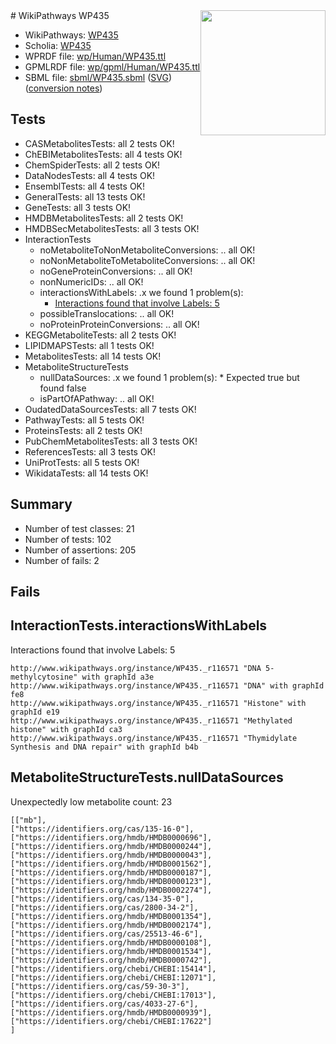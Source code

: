 <img style="float: right; width: 200px" src="../logo.png" />
# WikiPathways WP435

* WikiPathways: [WP435](https://identifiers.org/wikipathways:WP435)
* Scholia: [WP435](https://scholia.toolforge.org/wikipathways/WP435)
* WPRDF file: [wp/Human/WP435.ttl](../wp/Human/WP435.ttl)
* GPMLRDF file: [wp/gpml/Human/WP435.ttl](../wp/gpml/Human/WP435.ttl)
* SBML file: [sbml/WP435.sbml](../sbml/WP435.sbml) ([SVG](../sbml/WP435.svg)) ([conversion notes](../sbml/WP435.txt))

## Tests
* CASMetabolitesTests: all 2 tests OK!
* ChEBIMetabolitesTests: all 4 tests OK!
* ChemSpiderTests: all 2 tests OK!
* DataNodesTests: all 4 tests OK!
* EnsemblTests: all 4 tests OK!
* GeneralTests: all 13 tests OK!
* GeneTests: all 3 tests OK!
* HMDBMetabolitesTests: all 2 tests OK!
* HMDBSecMetabolitesTests: all 3 tests OK!
* InteractionTests
    * noMetaboliteToNonMetaboliteConversions: .. all OK!
    * noNonMetaboliteToMetaboliteConversions: .. all OK!
    * noGeneProteinConversions: .. all OK!
    * nonNumericIDs: .. all OK!
    * interactionsWithLabels: .x we found 1 problem(s):
        * [Interactions found that involve Labels: 5](#630d267c)
    * possibleTranslocations: .. all OK!
    * noProteinProteinConversions: .. all OK!
* KEGGMetaboliteTests: all 2 tests OK!
* LIPIDMAPSTests: all 1 tests OK!
* MetabolitesTests: all 14 tests OK!
* MetaboliteStructureTests
    * nullDataSources: .x we found 1 problem(s):
            * Expected true but found false
    * isPartOfAPathway: .. all OK!
* OudatedDataSourcesTests: all 7 tests OK!
* PathwayTests: all 5 tests OK!
* ProteinsTests: all 2 tests OK!
* PubChemMetabolitesTests: all 3 tests OK!
* ReferencesTests: all 3 tests OK!
* UniProtTests: all 5 tests OK!
* WikidataTests: all 14 tests OK!


## Summary

* Number of test classes: 21
* Number of tests: 102
* Number of assertions: 205
* Number of fails: 2

## Fails

<a name="630d267c" />

## InteractionTests.interactionsWithLabels

Interactions found that involve Labels: 5
```
http://www.wikipathways.org/instance/WP435._r116571 "DNA 5-methylcytosine" with graphId a3e
http://www.wikipathways.org/instance/WP435._r116571 "DNA" with graphId fe8
http://www.wikipathways.org/instance/WP435._r116571 "Histone" with graphId e19
http://www.wikipathways.org/instance/WP435._r116571 "Methylated histone" with graphId ca3
http://www.wikipathways.org/instance/WP435._r116571 "Thymidylate Synthesis and DNA repair" with graphId b4b
```

<a name="919041ab" />

## MetaboliteStructureTests.nullDataSources

Unexpectedly low metabolite count: 23
```
[["mb"],
["https://identifiers.org/cas/135-16-0"],
["https://identifiers.org/hmdb/HMDB0000696"],
["https://identifiers.org/hmdb/HMDB0000244"],
["https://identifiers.org/hmdb/HMDB0000043"],
["https://identifiers.org/hmdb/HMDB0001562"],
["https://identifiers.org/hmdb/HMDB0000187"],
["https://identifiers.org/hmdb/HMDB0000123"],
["https://identifiers.org/hmdb/HMDB0002274"],
["https://identifiers.org/cas/134-35-0"],
["https://identifiers.org/cas/2800-34-2"],
["https://identifiers.org/hmdb/HMDB0001354"],
["https://identifiers.org/hmdb/HMDB0002174"],
["https://identifiers.org/cas/25513-46-6"],
["https://identifiers.org/hmdb/HMDB0000108"],
["https://identifiers.org/hmdb/HMDB0001534"],
["https://identifiers.org/hmdb/HMDB0000742"],
["https://identifiers.org/chebi/CHEBI:15414"],
["https://identifiers.org/chebi/CHEBI:12071"],
["https://identifiers.org/cas/59-30-3"],
["https://identifiers.org/chebi/CHEBI:17013"],
["https://identifiers.org/cas/4033-27-6"],
["https://identifiers.org/hmdb/HMDB0000939"],
["https://identifiers.org/chebi/CHEBI:17622"]
]
```

